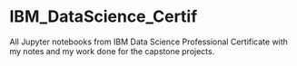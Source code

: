 # IBM_DataScience_Certif
All Jupyter notebooks from IBM Data Science Professional Certificate with my notes and my work done for the capstone projects.
